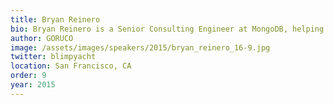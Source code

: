 ```yaml
---
title: Bryan Reinero
bio: Bryan Reinero is a Senior Consulting Engineer at MongoDB, helping users optimize MongoDB for scale and performance. Prior to his work as a Consulting Engineer, Bryan contributor to the Java Driver for MongoDB. Earlier Bryan was Software Engineering Manager at Valueclick, leading the design and development of large scale online marketing applications for advertising, retargeting, real-time bidding and campaign optimization. Earlier still, Bryan specialized in software for embedded systems at Ricoh Corporation. Bryan also developed data analysis, signal processing and aeroacoustic research software at the Experimental Physics Branch of Ames Research Center.
author: GORUCO
image: /assets/images/speakers/2015/bryan_reinero_16-9.jpg
twitter: blimpyacht
location: San Francisco, CA
order: 9
year: 2015
---
```


